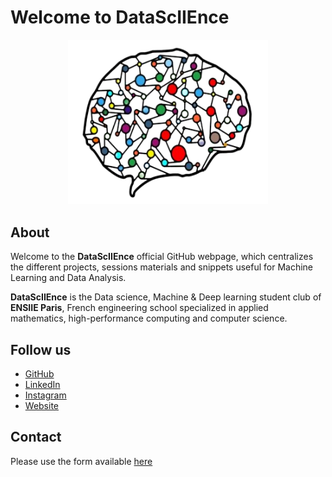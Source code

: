 # Welcome to DataScIIEnce

<p align="center">
    <img src="assets/img/logo_DS_transparent_alt.png" width="320px">
</p>

## About

Welcome to the **DataScIIEnce** official GitHub webpage, which centralizes the different projects, sessions materials and snippets useful for Machine Learning and Data Analysis.

**DataScIIEnce** is the Data science, Machine & Deep learning student club of **ENSIIE Paris**, French engineering school specialized in applied mathematics, high-performance computing and computer science.

## Follow us

- [GitHub](https://github.com/DataScIIEnce-ENSIIE/)
- [LinkedIn](https://www.linkedin.com/company/datasciience)
- [Instagram](https://instagram.com/datasciience_club)
- [Website](https://datasciience.iiens.net/)



## Contact

Please use the form available [here](https://datasciience.iiens.net/contact.php)

